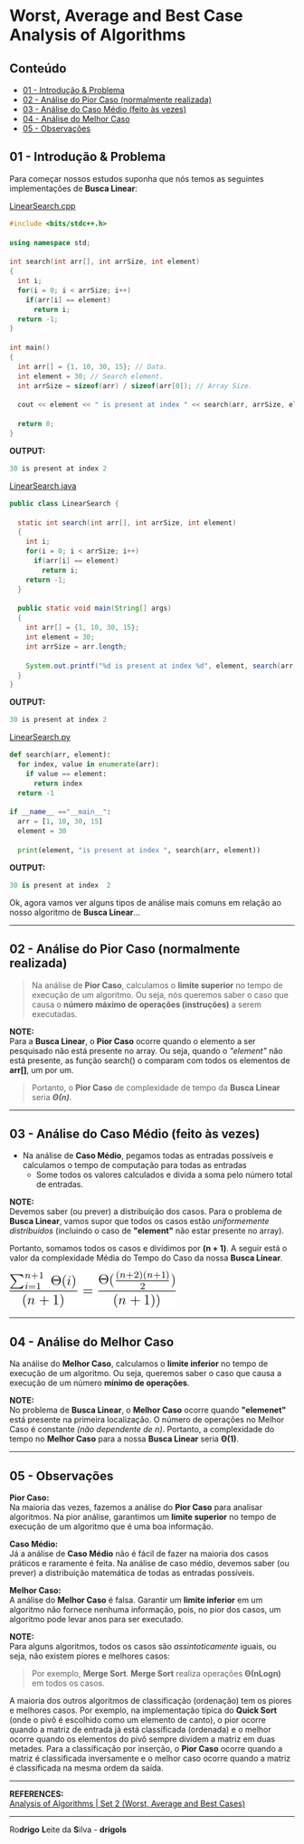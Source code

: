 # Worst, Average and Best Case Analysis of Algorithms

## Conteúdo

 - [01 - Introdução & Problema](#intro-problem)
 - [02 - Análise do Pior Caso (normalmente realizada)](#worst-case)
 - [03 - Análise do Caso Médio (feito às vezes) ](#average-case)
 - [04 - Análise do Melhor Caso](#best-case)
 - [05 - Observações](#notes)

<div id="intro-problem"></div>

## 01 - Introdução & Problema

Para começar nossos estudos suponha que nós temos as seguintes implementações de **Busca Linear**:

[LinearSearch.cpp](src/LinearSearch.cpp) 
```cpp
#include <bits/stdc++.h>

using namespace std;

int search(int arr[], int arrSize, int element)
{
  int i;
  for(i = 0; i < arrSize; i++)
    if(arr[i] == element)
      return i;
  return -1;
}

int main()
{
  int arr[] = {1, 10, 30, 15}; // Data.
  int element = 30; // Search element.
  int arrSize = sizeof(arr) / sizeof(arr[0]); // Array Size.

  cout << element << " is present at index " << search(arr, arrSize, element);

  return 0;
}
```

**OUTPUT:**  
```java
30 is present at index 2
```

[LinearSearch.java](src/LinearSearch.java) 
```java
public class LinearSearch {

  static int search(int arr[], int arrSize, int element)
  {
    int i;
    for(i = 0; i < arrSize; i++)
      if(arr[i] == element)
        return i;
    return -1;
  }

  public static void main(String[] args)
  {
    int arr[] = {1, 10, 30, 15};
    int element = 30;
    int arrSize = arr.length;

    System.out.printf("%d is present at index %d", element, search(arr, arrSize, element));
  }
}
```

**OUTPUT:**  
```java
30 is present at index 2
```

[LinearSearch.py](src/LinearSearch.py) 
```python
def search(arr, element):
  for index, value in enumerate(arr):
    if value == element:
      return index
  return -1

if __name__ =="__main__":
  arr = [1, 10, 30, 15]
  element = 30

  print(element, "is present at index ", search(arr, element))
```

**OUTPUT:**  
```python
30 is present at index  2
```

Ok, agora vamos ver alguns tipos de análise mais comuns em relação ao nosso algoritmo de **Busca Linear**...

---

<div id="worst-case"></div>

## 02 - Análise do Pior Caso (normalmente realizada)

> Na análise de **Pior Caso**, calculamos o **limite superior** no tempo de execução de um algoritmo. Ou seja, nós queremos saber o caso que causa o **número máximo de operações (instruções)** a serem executadas.

**NOTE:**  
Para a **Busca Linear**, o **Pior Caso** ocorre quando o elemento a ser pesquisado não está presente no array. Ou seja, quando o *"element"* não está presente, as função search() o comparam com todos os elementos de **arr[]**, um por um.

> Portanto, o **Pior Caso** de complexidade de tempo da **Busca Linear** seria ***Θ(n)***.

---

<div id="average-case"></div>

## 03 - Análise do Caso Médio (feito às vezes) 

 - Na análise de **Caso Médio**, pegamos todas as entradas possíveis e calculamos o tempo de computação para todas as entradas
   - Some todos os valores calculados e divida a soma pelo número total de entradas.

**NOTE:**  
Devemos saber (ou prever) a distribuição dos casos. Para o problema de **Busca Linear**, vamos supor que todos os casos estão *uniformemente distribuídos* (incluindo o caso de **"element"** não estar presente no array).

Portanto, somamos todos os casos e dividimos por **(n + 1)**. A seguir está o valor da complexidade Média do Tempo do Caso da nossa **Busca Linear**.

![image](images/analysis1.png)  

---

<div id="best-case"></div>

## 04 - Análise do Melhor Caso

Na análise do **Melhor Caso**, calculamos o **limite inferior** no tempo de execução de um algoritmo. Ou seja, queremos saber o caso que causa a execução de um número **mínimo de operações**.

**NOTE:**  
No problema de **Busca Linear**, o **Melhor Caso** ocorre quando **"elemenet"** está presente na primeira localização. O número de operações no Melhor Caso é constante *(não dependente de n)*. Portanto, a complexidade do tempo no **Melhor Caso** para a nossa **Busca Linear** seria **Θ(1)**.

---

<div id="notes"></div>

## 05 - Observações

**Pior Caso:**  
Na maioria das vezes, fazemos a análise do **Pior Caso** para analisar algoritmos. Na pior análise, garantimos um **limite superior** no tempo de execução de um algoritmo que é uma boa informação.

**Caso Médio:**  
Já a análise de **Caso Médio** não é fácil de fazer na maioria dos casos práticos e raramente é feita. Na análise de caso médio, devemos saber (ou prever) a distribuição matemática de todas as entradas possíveis.

**Melhor Caso:**  
A análise do **Melhor Caso** é falsa. Garantir um **limite inferior** em um algoritmo não fornece nenhuma informação, pois, no pior dos casos, um algoritmo pode levar anos para ser executado.

**NOTE:**  
Para alguns algoritmos, todos os casos são *assintoticamente* iguais, ou seja, não existem piores e melhores casos:

> Por exemplo, **Merge Sort**. **Merge Sort** realiza operações **Θ(nLogn)** em todos os casos.

A maioria dos outros algoritmos de classificação (ordenação) tem os piores e melhores casos. Por exemplo, na implementação típica do **Quick Sort** (onde o pivô é escolhido como um elemento de canto), o pior ocorre quando a matriz de entrada já está classificada (ordenada) e o melhor ocorre quando os elementos do pivô sempre dividem a matriz em duas metades. Para a classificação por inserção, o **Pior Caso** ocorre quando a matriz é classificada inversamente e o melhor caso ocorre quando a matriz é classificada na mesma ordem da saída.

---

**REFERENCES:**  
[Analysis of Algorithms | Set 2 (Worst, Average and Best Cases)](https://www.geeksforgeeks.org/analysis-of-algorithms-set-2-asymptotic-analysis/)  

---

Ro**drigo** **L**eite da **S**ilva - **drigols**
